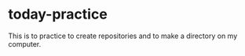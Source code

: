 # today-practice
This is to practice to create repositories and to make a directory on my computer.
